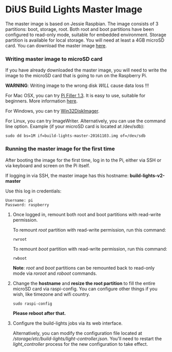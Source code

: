 DiUS Build Lights Master Image
==============================

The master image is based on Jessie Raspbian. The image consists of 3 partitions: boot, storage, root. Both root and boot partitions have been configured to read-only mode, suitable for embedded environment. Storage partition is available for local storage. You will need at least a 4GB microSD card. You can download the master image [here](https://s3-ap-southeast-2.amazonaws.com/dius-build-lights-assets/build-lights-master-20161122.zip).


### Writing master image to microSD card

If you have already downloaded the master image, you will need to write the image to the microSD card that is going to run on the Raspberry Pi.


**WARNING**: Writing image to the wrong disk _WILL_ cause data loss !!!


For Mac OSX, you can try [Pi Filler 1.3](http://ivanx.com/raspberrypi/files/PiFiller.zip). It is easy to use, suitable for beginners. More information [here](http://ivanx.com/raspberrypi/).


For Windows, you can try [Win32DiskImager](http://sourceforge.net/projects/win32diskimager).


For Linux, you can try ImageWriter. Alternatively, you can use the command line option. Example (if your microSD card is located at /dev/sdb):

```
sudo dd bs=1M if=build-lights-master-20161103.img of=/dev/sdb
```


### Running the master image for the first time

After booting the image for the first time, log in to the Pi, either via SSH or via keyboard and screen on the Pi itself.

If logging in via SSH, the master image has this hostname: **build-lights-v2-master**


Use this log in credentials:
```
Username: pi
Password: raspberry
```


1. Once logged in, remount both root and boot partitions with read-write permission.

   To remount *root* partition with read-write permission, run this command:
   ```
   rwroot
   ```

   To remount *boot* partition with read-write permission, run this command:
   ```
   rwboot
   ```

   **Note**: *root* and *boot* partitions can be remounted back to read-only mode via *roroot* and *roboot* commands.


2. Change the **hostname** and **resize the root partition** to fill the entire microSD card via raspi-config. You can configure other things if you wish, like timezone and wifi country.

   ```
   sudo raspi-config
   ```

   **Please reboot after that.**


3. Configure the build-lights jobs via its web interface.

   Alternatively, you can modify the configuration file located at */storage/etc/build-lights/light-controller.json*. You'll need to restart the *light_controller* process for the new configuration to take effect.
